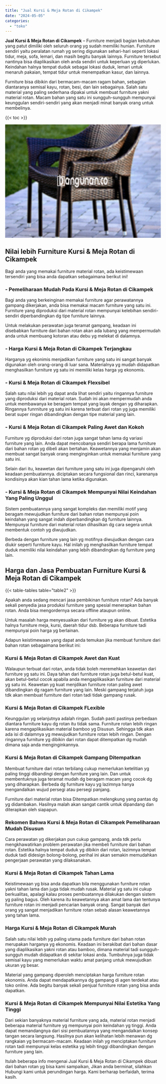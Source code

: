 ```yaml
---
title: "Jual Kursi & Meja Rotan di Cikampek"
date: "2024-05-05"
categories: 
  - "toko"
---
```


**Jual Kursi & Meja Rotan di Cikampek** – Furniture menjadi bagian kebutuhan yang patut dimiliki oleh seluruh orang yg sudah memiliki hunian. Furniture sendiri yaitu peralatan rumah yg sering digunakan sehari-hari seperti lokasi tidur, meja, sofa, lemari, dan masih begitu banyak lainnya. Furniture tersebut nantinya bisa diaplikasikan oleh anda sendiri untuk keperluan yg diperlukan. Keindahan halnya tempat duduk sebagai lokasi duduk, lemari untuk menaruh pakaian, tempat tidur untuk menempatkan kasur, dan lainnya.

Furniture bisa dibikin dari bermacam-macam ragam bahan, sebagian diantaranya semisal kayu, rotan, besi, dan lain sebagainya. Salah satu material yang paling sederhana dipakai untuk membuat furniture yakni material rotan. Macam bahan yang satu ini sungguh-sungguh mempunyai keunggulan sendiri-sendiri yang akan menjadi minat banyak orang untuk membelinya.

{{< toc >}}

![Jual Kursi & Meja Rotan di Cikampek](/images/kursi-meja-rotan-murah29.png)

## Nilai lebih Furniture Kursi & Meja Rotan di Cikampek

Bagi anda yang memakai furniture material rotan, ada keistimewaan tersendiri yang bisa anda dapatkan sebagaimana berikut ini!

### \- Pemeliharaan Mudah Pada Kursi & Meja Rotan di Cikampek

Bagi anda yang berkeinginan memakai furniture agar perawatannya gampang dikerjakan, anda bisa memakai macam furniture yang satu ini. Furniture yang diproduksi dari material rotan mempunyai kelebihan sendiri-sendiri diperbandingkan dg tipe furniture lainnya.

Untuk melakukan perawatan juga teramat gampang, keadaan ini disebabkan furniture dari bahan rotan akan ada lubang yang mempermudah anda untuk membuang kotoran atau debu yg melekat di dalamnya.

### \- Harga Kursi & Meja Rotan di Cikampek Terjangkau

Harganya yg ekonimis menjadikan furniture yang satu ini sangat banyak digunakan oleh orang-orang di luar sana. Materialnya yg mudah didapatkan menghasilkan furniture yg satu ini memiliki kelas harga yg ekonomis.

### \- Kursi & Meja Rotan di Cikampek Flexsibel

Salah satu nilai lebih yg dapat anda lihat sendiri yaitu ringannya furniture yang diproduksi dari material rotan. Sudah ini akan mempermudah anda untuk membawanya ke beragam tempat yang layak dengan yg diharapkan. Ringannya funrniture yg satu ini karena terbuat dari rotan yg juga memiliki berat super ringan dibandingkan dengan tipe material yang lain.

### \- Kursi & Meja Rotan di Cikampek Paling Awet dan Kokoh

Furniture yg diproduksi dari rotan juga sangat tahan lama dg variasi furniture yang lain. Anda dapat mencobanya sendiri berapa lama furniture dari bahan rotan yg dibeli akan bertahan. Keawetannya yang menjamin akan membuat sangat banyak orang menginginkan untuk memakai furniture yang satu ini.

Selain dari itu, keawetan dari furniture yang satu ini juga dipengaruhi oleh keadaan pembuatannya. diciptakan secara fungsional dan rinci, karenanya kondisinya akan kian tahan lama ketika digunakan.

### \- Kursi & Meja Rotan di Cikampek Mempunyai Nilai Keindahan Yang Paling Unggul

Sistem pembuatannya yang sangat kompleks dan memiliki motif yang beragam mewujudkan furniture dari bahan rotan mempunyai poin keindahan yang sangat indah diperbandingkan dg furniture lainnya. Mempunyai furniture dari material rotan dihasilkan dg cara segera untuk membentuk contoh yg diwujudkan.

Berbeda dengan furniture yang lain yg motifnya diwujudkan dengan cara diukir seperti furniture kayu. Hal inilah yg menghasilkan furniture tempat duduk memiliki nilai keindahan yang lebih dibandingkan dg furniture yang lain.

## Harga dan Jasa Pembuatan Furniture Kursi & Meja Rotan di Cikampek

{{< table-tables table="table2" >}}

Apakah anda sedang mencari jasa pembikinan furniture rotan? Ada banyak sekali penyedia jasa produksi furniture yang spesial menerapkan bahan rotan. Anda bisa mengordernya secara offline ataupun online.

Untuk masalah harga menyesuaikan dari furniture yg akan dibuat. Estetika halnya furniture meja, kursi, daerah tidur dsb. Beberapa furniture tadi mempunyai poin harga yg berlainan.

Adapun keistimewaan yang dapat anda temukan jika membuat furniture dari bahan rotan sebagaimana berikut ini:

### Kursi & Meja Rotan di Cikampek Awet dan Kuat

Walaupun terbuat dari rotan, anda tidak boleh meremehkan keawetan dari furniture yg satu ini. Daya tahan dari furniture rotan juga betul-betul kuat, akan betul-betul cocok apabila anda mengaplikasikan furniture dari material yg satu ini. Keawetan yg kuat menjdikan furniture rotan paling awet dibandingkan dg ragam furniture yang lain. Meski gampang terjatuh juga tdk akan membuat furniture dari rotan tadi tidak gampang rusak.

### Kursi & Meja Rotan di Cikampek FLexible

Keunggulan yg selanjutnya adalah ringan. Sudah pasti pastinya perbedaan diantara furniture kayu dg rotan itu tidak sama. Furniture rotan lebih ringan karena mengaplikasikan material bamboo yg Disusun. Sehingga tdk akan ada isi di dalamnya yg mewujudkan furniture rotan lebih ringan. Dengan ringannya furniture yg dibikin dari rotan dapat ditempatkan dg mudah dimana saja anda menginginkannya.

### Kursi & Meja Rotan di Cikampek Gampang Ditempatkan

Membuat furniture dari rotan terbilang cukup memerlukan ketelitian yg paling tinggi dibandingi dengan furniture yang lain. Dan untuk membentuknya juga teramat mudah dg beragam macam yang cocok dg yang diharapkan. Berbeda dg furniture kayu yg lazimnya hanya mengandalkan wujud persegi atau persegi panjang.

Furniture dari material rotan bisa Ditempatkan melengkung yang pantas dg yg didambakan. Hasilnya malah akan sangat cantik untuk dipandang dan diterapkan oleh siapapun.

### Rekomen Bahwa Kursi & Meja Rotan di Cikampek Pemeliharaan Mudah Disusun

Cara perawatan yg dikerjakan pun cukup gampang, anda tdk perlu mengkhawatirkan problem perawatan jika membeli furniture dari bahan rotan. Estetika halnya tempat duduk yg dibikin dari rotan, lazimnya tempat duduk tadi didesign bolong-bolong, perihal ini akan semakin memudahkan pengerjaan perawatan yang dilaksanakan.

### Kursi & Meja Rotan di Cikampek Tahan Lama

Keistimewaan yg bisa anda dapatkan bila menggunakan furniture rotan yakni tahan lama dan juga tidak mudah rusak. Material yg satu ini cukup berkualitas, apalagi kalau proses pembuatannya dilakukan dengan sistem yg paling bagus. Oleh karena itu keawetannya akan amat lama dan tentunya furniture rotan ini menjadi pencarian banyak orang. Sangat banyak dari orang yg sangat menjadikan furniture rotan sebab alasan keawetannya yang tahan lama.

### Harga Kursi & Meja Rotan di Cikampek Murah

Salah satu nilai lebih yg paling utama pada furniture dari bahan rotan merupakan harganya yg ekonomis. Keadaan ini berakibat dari bahan dasar yang diaplikasikan yakni rotan atau bamboo, dimana material tadi sungguh-sungguh mudah didapatkan di sekitar lokasi anda. Tumbuhnya juga tidak semisal kayu yang memerlukan waktu amat panjang untuk mewujudkan ukuran yg besar.

Material yang gampang diperoleh menciptakan harga furniture rotan ekonomis. Anda dapat mendapatkannya dg gampang di agen terdekat atau toko online. Ada begitu banyak sekali penjual furniture rotan yang bisa anda dapatkan.

### Kursi & Meja Rotan di Cikampek Mempunyai Nilai Estetika Yang Tinggi

Dari sekian banyaknya material furniture yang ada, material rotan menjadi beberapa material furniture yg mempunyai poin keindahan yg tinggi. Anda dapat memandangnya dari sisi pembuatannya yang mengandalkan konsep tangan secara langsung. Hasilnya pun akan kelihatan lebih menawan dg rangkaian yg bermacam-macam. Keadaan inilah yg menciptakan furniture rotan tadi mempunyai kelas estetika yg lebih tinggi dibandingkan dengan furniture yang lain.

Itulah beberapa info mengenai Jual Kursi & Meja Rotan di Cikampek dibuat dari bahan rotan yg bisa kami sampaikan, Jikan anda berminat, silahkan Hubungi kami untuk perundingan harga. Kami berharap berfaidah, terima kasih.
